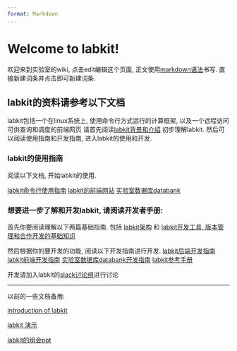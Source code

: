 ```yaml
---
format: Markdown
...
```


# Welcome to labkit!

欢迎来到实验室的wiki, 点击edit编辑这个页面, 正文使用[markdown语法]()书写. 直接新建词条并点击即可新建词条.


## labkit的资料请参考以下文档

labkit包括一个在linux系统上, 使用命令行方式运行的计算框架, 以及一个远程访问可供查询和调度的前端网页
请首先阅读[labkit背景和介绍]() 初步理解labkit.
然后可以阅读使用指南和开发指南, 进入labkit的使用和开发.

### labkit的使用指南

阅读以下文档, 开始labkit的使用.

[labkit命令行使用指南]()
[labkit的前端网站][4]
[实验室数据库databank][5]

### 想要进一步了解和开发labkit, 请阅读开发者手册:
首先你要阅读理解以下两篇基础指南. 包括
[labkit架构]() 和 [labkit开发工具, 版本管理和合作开发的基础知识]()

然后根据你的要开发的功能, 阅读以下开发指南进行开发.
[labkit后端开发指南]()
[labkit前端开发指南]()
[实验室数据库databank开发指南]()
[labkit参考手册][11]

开发请加入labkit的[slack讨论组][12]进行讨论

---- 

以前的一些文档备用:

[introduction of labkit]()

[labkit 演示]()

[labkit的组会ppt][15]

[4]:	http://210.45.66.91:3450
[5]:	http://localhost
[11]:	http://labkit.readthedocs.io/en/latest/index.html
[12]:	https://labkit.slack.com/signup
[15]:	smb://210.45.66.90/